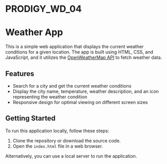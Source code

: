 # PRODIGY_WD_04

# Weather App

This is a simple web application that displays the current weather conditions for a given location. The app is built using HTML, CSS, and JavaScript, and it utilizes the [OpenWeatherMap API](https://openweathermap.org/api) to fetch weather data.

## Features

- Search for a city and get the current weather conditions
- Display the city name, temperature, weather description, and an icon representing the weather condition
- Responsive design for optimal viewing on different screen sizes

## Getting Started

To run this application locally, follow these steps:

1. Clone the repository or download the source code.
2. Open the `index.html` file in a web browser.

Alternatively, you can use a local server to run the application. 